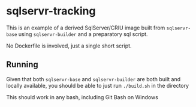 ﻿# sqlservr-tracking
This is an example of a derived SqlServer/CRIU image built from `sqlservr-base` using `sqlservr-builder` and a preparatory sql script.

No Dockerfile is involved, just a single short script.

## Running
Given that both ``sqlservr-base`` and ``sqlservr-builder`` are both built and locally available, you should be able to just run `./build.sh` in the directory

This should work in any bash, including Git Bash on Windows
